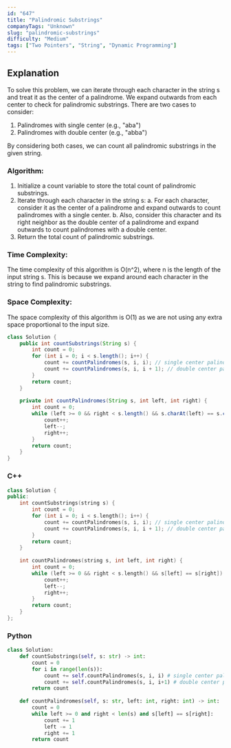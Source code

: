 ```yaml
---
id: "647"
title: "Palindromic Substrings"
companyTags: "Unknown"
slug: "palindromic-substrings"
difficulty: "Medium"
tags: ["Two Pointers", "String", "Dynamic Programming"]
---
```


## Explanation
To solve this problem, we can iterate through each character in the string s and treat it as the center of a palindrome. We expand outwards from each center to check for palindromic substrings. There are two cases to consider:
1. Palindromes with single center (e.g., "aba")
2. Palindromes with double center (e.g., "abba")

By considering both cases, we can count all palindromic substrings in the given string.

### Algorithm:
1. Initialize a count variable to store the total count of palindromic substrings.
2. Iterate through each character in the string s:
    a. For each character, consider it as the center of a palindrome and expand outwards to count palindromes with a single center.
    b. Also, consider this character and its right neighbor as the double center of a palindrome and expand outwards to count palindromes with a double center.
3. Return the total count of palindromic substrings.

### Time Complexity:
The time complexity of this algorithm is O(n^2), where n is the length of the input string s. This is because we expand around each character in the string to find palindromic substrings.

### Space Complexity:
The space complexity of this algorithm is O(1) as we are not using any extra space proportional to the input size.
```java
class Solution {
    public int countSubstrings(String s) {
        int count = 0;
        for (int i = 0; i < s.length(); i++) {
            count += countPalindromes(s, i, i); // single center palindromes
            count += countPalindromes(s, i, i + 1); // double center palindromes
        }
        return count;
    }
    
    private int countPalindromes(String s, int left, int right) {
        int count = 0;
        while (left >= 0 && right < s.length() && s.charAt(left) == s.charAt(right)) {
            count++;
            left--;
            right++;
        }
        return count;
    }
}
```

### C++
```cpp
class Solution {
public:
    int countSubstrings(string s) {
        int count = 0;
        for (int i = 0; i < s.length(); i++) {
            count += countPalindromes(s, i, i); // single center palindromes
            count += countPalindromes(s, i, i + 1); // double center palindromes
        }
        return count;
    }
    
    int countPalindromes(string s, int left, int right) {
        int count = 0;
        while (left >= 0 && right < s.length() && s[left] == s[right]) {
            count++;
            left--;
            right++;
        }
        return count;
    }
};
```

### Python
```python
class Solution:
    def countSubstrings(self, s: str) -> int:
        count = 0
        for i in range(len(s)):
            count += self.countPalindromes(s, i, i) # single center palindromes
            count += self.countPalindromes(s, i, i+1) # double center palindromes
        return count
    
    def countPalindromes(self, s: str, left: int, right: int) -> int:
        count = 0
        while left >= 0 and right < len(s) and s[left] == s[right]:
            count += 1
            left -= 1
            right += 1
        return count
```